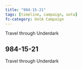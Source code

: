 ```yaml
---
title: "984-15-21"
tags: [timeline, campaign, oota]
fc-category: OotA Campaign
---
```

<span class='ob-timelines'
	data-date='984-15-21-00'
	data-title='Campaign: NAGA Adventures'
	data-class='orange'> Travel through Underdark </span>
## 984-15-21
Travel through Underdark
